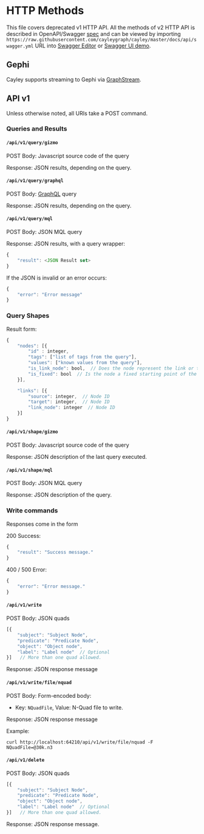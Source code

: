 # HTTP Methods

This file covers deprecated v1 HTTP API. All the methods of v2 HTTP API is described in OpenAPI/Swagger [spec](https://github.com/apollison/cayley/tree/87c9c341848b59924a054ebc2dd0f2bf8c57c6a9/docs/api/swagger.yml) and can be viewed by importing `https://raw.githubusercontent.com/cayleygraph/cayley/master/docs/api/swagger.yml` URL into [Swagger Editor](https://editor.swagger.io/) or [Swagger UI demo](http://petstore.swagger.io/).

## Gephi

Cayley supports streaming to Gephi via [GraphStream](gephigraphstream.md).

## API v1

Unless otherwise noted, all URIs take a POST command.

### Queries and Results

#### `/api/v1/query/gizmo`

POST Body: Javascript source code of the query

Response: JSON results, depending on the query.

#### `/api/v1/query/graphql`

POST Body: [GraphQL](graphql.md) query

Response: JSON results, depending on the query.

#### `/api/v1/query/mql`

POST Body: JSON MQL query

Response: JSON results, with a query wrapper:

```javascript
{
    "result": <JSON Result set>
}
```

If the JSON is invalid or an error occurs:

```javascript
{
    "error": "Error message"
}
```

### Query Shapes

Result form:

```javascript
{
    "nodes": [{
        "id" : integer,
        "tags": ["list of tags from the query"],
        "values": ["known values from the query"],
        "is_link_node": bool,  // Does the node represent the link or the node (the oval shapes)
        "is_fixed": bool  // Is the node a fixed starting point of the query
    }],

    "links": [{
        "source": integer,  // Node ID
        "target": integer,  // Node ID
        "link_node": integer  // Node ID
    }]
}
```

#### `/api/v1/shape/gizmo`

POST Body: Javascript source code of the query

Response: JSON description of the last query executed.

#### `/api/v1/shape/mql`

POST Body: JSON MQL query

Response: JSON description of the query.

### Write commands

Responses come in the form

200 Success:

```javascript
{
    "result": "Success message."
}
```

400 / 500 Error:

```javascript
{
    "error": "Error message."
}
```

#### `/api/v1/write`

POST Body: JSON quads

```javascript
[{
    "subject": "Subject Node",
    "predicate": "Predicate Node",
    "object": "Object node",
    "label": "Label node"  // Optional
}]   // More than one quad allowed.
```

Response: JSON response message

#### `/api/v1/write/file/nquad`

POST Body: Form-encoded body:

* Key: `NQuadFile`, Value: N-Quad file to write.

Response: JSON response message

Example:

```text
curl http://localhost:64210/api/v1/write/file/nquad -F NQuadFile=@30k.n3
```

#### `/api/v1/delete`

POST Body: JSON quads

```javascript
[{
    "subject": "Subject Node",
    "predicate": "Predicate Node",
    "object": "Object node",
    "label": "Label node"  // Optional
}]   // More than one quad allowed.
```

Response: JSON response message.

